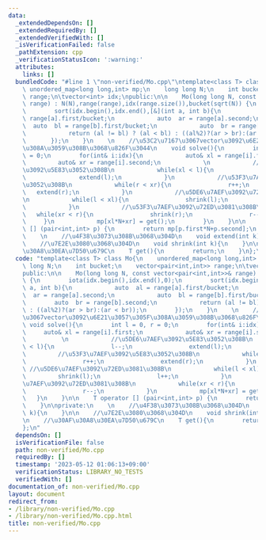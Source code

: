 ```yaml
---
data:
  _extendedDependsOn: []
  _extendedRequiredBy: []
  _extendedVerifiedWith: []
  _isVerificationFailed: false
  _pathExtension: cpp
  _verificationStatusIcon: ':warning:'
  attributes:
    links: []
  bundledCode: "#line 1 \"non-verified/Mo.cpp\"\ntemplate<class T> class Mo{\n   \
    \ unordered_map<long long,int> mp;\n    long long N;\n    int bucket;\n    vector<pair<int,int>>\
    \ range;\n\tvector<int> idx;\npublic:\n\n    Mo(long long N, const vector<pair<int,int>>&\
    \ range) : N(N),range(range),idx(range.size()),bucket(sqrt(N)) {\n        iota(idx.begin(),idx.end(),0);\n\
    \        sort(idx.begin(),idx.end(),[&](int a, int b){\n            auto  al =\
    \ range[a].first/bucket;\n            auto  ar = range[a].second;\n          \
    \  auto  bl = range[b].first/bucket;\n            auto  br = range[b].second;\n\
    \            return (al != bl) ? (al < bl) : ((al%2)?(ar > br):(ar < br));\n \
    \       });\n    }\n    \n    //\u53C2\u7167\u3067vector\u3092\u6E21\u3057\u305F\
    \u308A\u3059\u308B\u3068\u826F\u3044\n    void solve(){\n        int l = 0, r\
    \ = 0;\n        for(int& i:idx){\n            auto& xl = range[i].first;\n   \
    \         auto& xr = range[i].second;\n            \n            //\u5DE6\u7AEF\
    \u3092\u5E83\u3052\u308B\n            while(xl < l){\n                l--;\n \
    \               extend(l);\n            }\n            //\u53F3\u7AEF\u3092\u5E83\
    \u3052\u308B\n            while(r < xr){\n                r++;\n             \
    \   extend(r);\n            }\n            //\u5DE6\u7AEF\u3092\u72ED\u3081\u308B\
    \n            while(l < xl){\n                shrink(l);\n                l++;\n\
    \            }\n            //\u53F3\u7AEF\u3092\u72ED\u3081\u308B\n         \
    \   while(xr < r){\n                shrink(r);\n                r--;\n       \
    \     }\n            mp[xl*N+xr] = get();\n        }\n    }\n\n    T operator\
    \ [] (pair<int,int> p) {\n        return mp[p.first*N+p.second];\n    }\n\nprivate:\n\
    \    \n    //\u4F38\u3073\u308B\u3068\u304D\n    void extend(int k){\n    }\n\n\
    \    //\u7E2E\u3080\u3068\u304D\n    void shrink(int k){\n    }\n\n    //\u30AF\
    \u30A8\u30EA\u7D50\u679C\n    T get(){\n        return;\n    }\n};\n"
  code: "template<class T> class Mo{\n    unordered_map<long long,int> mp;\n    long\
    \ long N;\n    int bucket;\n    vector<pair<int,int>> range;\n\tvector<int> idx;\n\
    public:\n\n    Mo(long long N, const vector<pair<int,int>>& range) : N(N),range(range),idx(range.size()),bucket(sqrt(N))\
    \ {\n        iota(idx.begin(),idx.end(),0);\n        sort(idx.begin(),idx.end(),[&](int\
    \ a, int b){\n            auto  al = range[a].first/bucket;\n            auto\
    \  ar = range[a].second;\n            auto  bl = range[b].first/bucket;\n    \
    \        auto  br = range[b].second;\n            return (al != bl) ? (al < bl)\
    \ : ((al%2)?(ar > br):(ar < br));\n        });\n    }\n    \n    //\u53C2\u7167\
    \u3067vector\u3092\u6E21\u3057\u305F\u308A\u3059\u308B\u3068\u826F\u3044\n   \
    \ void solve(){\n        int l = 0, r = 0;\n        for(int& i:idx){\n       \
    \     auto& xl = range[i].first;\n            auto& xr = range[i].second;\n  \
    \          \n            //\u5DE6\u7AEF\u3092\u5E83\u3052\u308B\n            while(xl\
    \ < l){\n                l--;\n                extend(l);\n            }\n   \
    \         //\u53F3\u7AEF\u3092\u5E83\u3052\u308B\n            while(r < xr){\n\
    \                r++;\n                extend(r);\n            }\n           \
    \ //\u5DE6\u7AEF\u3092\u72ED\u3081\u308B\n            while(l < xl){\n       \
    \         shrink(l);\n                l++;\n            }\n            //\u53F3\
    \u7AEF\u3092\u72ED\u3081\u308B\n            while(xr < r){\n                shrink(r);\n\
    \                r--;\n            }\n            mp[xl*N+xr] = get();\n     \
    \   }\n    }\n\n    T operator [] (pair<int,int> p) {\n        return mp[p.first*N+p.second];\n\
    \    }\n\nprivate:\n    \n    //\u4F38\u3073\u308B\u3068\u304D\n    void extend(int\
    \ k){\n    }\n\n    //\u7E2E\u3080\u3068\u304D\n    void shrink(int k){\n    }\n\
    \n    //\u30AF\u30A8\u30EA\u7D50\u679C\n    T get(){\n        return;\n    }\n\
    };\n"
  dependsOn: []
  isVerificationFile: false
  path: non-verified/Mo.cpp
  requiredBy: []
  timestamp: '2023-05-12 01:06:13+09:00'
  verificationStatus: LIBRARY_NO_TESTS
  verifiedWith: []
documentation_of: non-verified/Mo.cpp
layout: document
redirect_from:
- /library/non-verified/Mo.cpp
- /library/non-verified/Mo.cpp.html
title: non-verified/Mo.cpp
---
```

